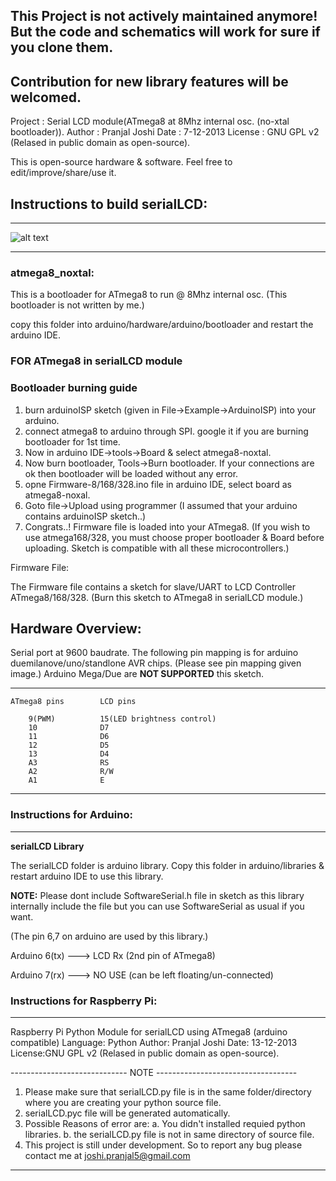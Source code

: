 ## This Project is not actively maintained anymore! But the code and schematics will work for sure if you clone them.
## Contribution for new library features will be welcomed.

Project : Serial LCD module(ATmega8 at 8Mhz internal osc. (no-xtal bootloader)).
Author  : Pranjal Joshi
Date    : 7-12-2013
License : GNU GPL v2 (Relased in public domain as open-source).

This is open-source hardware & software. Feel free to edit/improve/share/use it.

## Instructions to build serialLCD:
-------------------------

![alt text](https://raw.githubusercontent.com/pranjal-joshi/serialLCD-library-Arduino-and-Raspberry-Pi/master/Arduino-Library/serialLCD%20schematic.jpg "Schematic")

------------------------------------------------------------------------
### atmega8_noxtal:

This is a bootloader for ATmega8 to run @ 8Mhz internal osc. (This bootloader is not written by me.)

copy this folder into arduino/hardware/arduino/bootloader and restart the arduino IDE.

### FOR ATmega8 in serialLCD module

### Bootloader burning guide

1. burn arduinoISP sketch (given in File->Example->ArduinoISP) into your arduino.
2. connect atmega8 to arduino through SPI. google it if you are burning bootloader for 1st time.
3. Now in arduino IDE->tools->Board & select atmega8-noxtal.
4. Now burn bootloader, Tools->Burn bootloader. If your connections are ok then bootloader will be loaded without any error.
5. opne Firmware-8/168/328.ino file in arduino IDE, select board as atmega8-noxal.
6. Goto file->Upload using programmer (I assumed that your arduino contains arduinoISP sketch..)
7. Congrats..! Firmware file is loaded into your ATmega8.
(If you wish to use atmega168/328, you must choose proper bootloader & Board before uploading. Sketch is compatible with all these microcontrollers.)

Firmware File:

The Firmware file contains a sketch for slave/UART to LCD Controller ATmega8/168/328. (Burn this sketch to ATmega8 in serialLCD module.)

## Hardware Overview:
 
Serial port at 9600 baudrate.
The following pin mapping is for arduino duemilanove/uno/standlone AVR chips. (Please see pin mapping given image.)
Arduino Mega/Due are **NOT SUPPORTED** this sketch.

----------------------------------------------------------
	ATmega8 pins      	LCD pins

		9(PWM)          15(LED brightness control)
		10              D7
		11              D6
		12              D5
		13              D4
		A3              RS
		A2              R/W
		A1              E
----------------------------------------------------------

### Instructions for Arduino:
-------------

**serialLCD Library**

The serialLCD folder is arduino library. Copy this folder in arduino/libraries & restart arduino
IDE to use this library.

**NOTE:** Please dont include SoftwareSerial.h file in sketch as this library internally include the file but you can use SoftwareSerial as usual if you want.

(The pin 6,7 on arduino are used by this library.)

Arduino 6(tx) ---> LCD Rx (2nd pin of ATmega8)

Arduino 7(rx) ---> NO USE (can be left floating/un-connected)


### Instructions for Raspberry Pi:
------------------------------

Raspberry Pi Python Module for serialLCD using ATmega8 (arduino compatible)
Language: Python
Author: Pranjal Joshi
Date:	13-12-2013
License:GNU GPL v2 (Relased in public domain as open-source).

----------------------------- NOTE -----------------------------------

1. Please make sure that serialLCD.py file is in the same folder/directory where you are creating your python source file.
2. serialLCD.pyc file will be generated automatically.
3. Possible Reasons of error are:
	a. You didn't installed requied python libraries.
	b. the serialLCD.py file is not in same directory of source file.
4. This project is still under development. So to report any bug please contact me at joshi.pranjal5@gmail.com

----------------------------------------------------------------------
